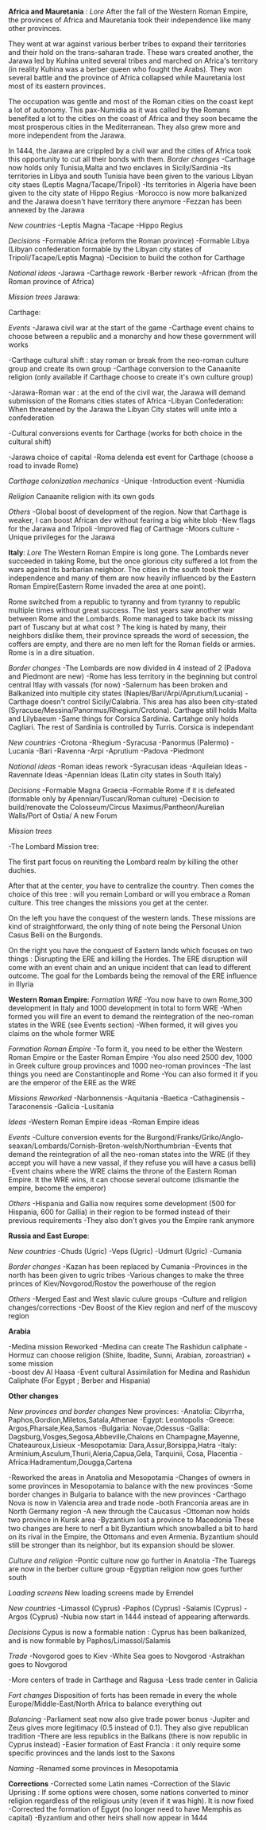
**Africa and Mauretania** :
*Lore*
After the fall of  the Western Roman Empire, the provinces of Africa and Mauretania took their independence like many other provinces.

They went at war against various berber tribes to expand their territories and their hold on the trans-saharan trade. These wars created another, the Jarawa led by Kuhina united several tribes and marched on Africa's territory (in reality Kuhina was a berber queen who fought the Arabs). They won several battle and the province of Africa collapsed while Mauretania lost most of its eastern provinces.

The occupation was gentle and most of the Roman cities on the coast kept a lot of autonomy. This pax-Numidia as it was called by the Romans benefited a lot to the cities on the coast of Africa and they soon became the most prosperous cities in the Mediterranean. They also grew more and more independent from the Jarawa.

In 1444, the Jarawa are crippled by a civil war and the cities of Africa took this opportunity to cut all their bonds with them.
*Border changes*
-Carthage now holds only Tunisia,Malta and two enclaves in Sicily/Sardinia
-Its territories in Libya and south Tunisia have been given to the various Libyan city staes (Leptis Magna/Tacape/Tripoli)
-Its territories in Algeria have been given to the city state of Hippo Regius
-Morocco is now more balkanized and the Jarawa doesn't have territory there anymore
-Fezzan has been annexed by the Jarawa

*New countries*
-Leptis Magna
-Tacape
-Hippo Regius

*Decisions*
-Formable Africa (reform the Roman province)
-Formable Libya (Libyan confederation formable by the Libyan city states of Tripoli/Tacape/Leptis Magna)
-Decision to build the cothon for Carthage

*National ideas*
-Jarawa
-Carthage rework
-Berber rework
-African (from the Roman province of Africa)

*Mission trees*
Jarawa:

Carthage:

*Events*
-Jarawa civil war at the start of the game
-Carthage event chains to choose between a republic and a monarchy and how these government will works

-Carthage cultural shift : stay roman or break from the neo-roman culture group and create its own group
-Carthage conversion to the Canaanite religion (only available if Carthage choose to create it's own culture group)

-Jarawa-Roman war : at the end of the civil war, the Jarawa will demand submission of the Romans cities states of Africa
-Libyan Confederation: When threatened by the Jarawa the Libyan City states will unite into a confederation

-Cultural conversions events for Carthage (works for both choice in the cultural shift)

-Jarawa choice of capital
-Roma delenda est event for Carthage (choose a road to invade Rome)

*Carthage colonization mechanics*
-Unique
-Introduction event
-Numidia

*Religion*
Canaanite religion with its own gods

*Others*
-Global boost of development of the region. Now that Carthage is weaker, I can boost African dev without fearing a big white blob
-New flags for the Jarawa and Tripoli
-Improved flag of Carthage
-Moors culture
-Unique privileges for the Jarawa

**Italy**:
*Lore*
The Western Roman Empire is long gone. The Lombards never succeeded in taking Rome, but the once glorious city suffered a lot from the wars against its barbarian neighbor. The cities in the south took their independence and many of them are now heavily influenced by the Eastern Roman Empire(Eastern Rome invaded the area at one point).

Rome switched from a republic to tyranny and from tyranny to republic multiple times without great success. The last years saw another war between Rome and the Lombards. Rome managed to take back its missing part of Tuscany but at what cost ?
The king is hated by many, their neighbors dislike them, their province spreads the word of secession,  the coffers are empty, and there are no men left for the Roman fields or armies.
Rome is in a dire situation.


*Border changes*
-The Lombards are now divided in 4 instead of 2 (Padova and Piedmont are new)
-Rome has less territory in the beginning but control central Itlay with vassals (for now)
-Salernum has been broken and Balkanized into multiple city states (Naples/Bari/Arpi/Aprutium/Lucania)
-Carthage doesn't control Sicily/Calabria. This area has also been city-stated (Syracuse/Messina/Panormus/Rhegium/Crotona). Carthage still holds Malta and Lilybaeum
-Same things for Corsica Sardinia. Cartahge only holds Cagliari. The rest of Sardinia is controlled by Turris. Corsica is independant


*New countries*
-Crotona
-Rhegium
-Syracusa
-Panormus (Palermo)
-Lucania
-Bari
-Ravenna
-Arpi
-Aprutium
-Padova
-Piedmont

*National ideas*
-Roman ideas rework
-Syracusan ideas
-Aquileian Ideas
-Ravennate Ideas
-Apennian Ideas (Latin city states in South Italy)


*Decisions*
-Formable Magna Graecia
-Formable Rome if it is defeated (formable only by Apennian/Tuscan/Roman culture)
-Decision to build/renovate the Colosseum/Circus Maximus/Pantheon/Aurelian Walls/Port of Ostia/ A new Forum


*Mission trees*

-The Lombard Mission tree:

The first part focus on reuniting the Lombard realm by killing the other duchies.

After that at the center, you have to centralize the country. Then comes the choice of this tree : will you remain Lombard or will you embrace a Roman culture. This tree changes the missions you get at the center.

On the left you have the conquest of the western lands. These missions are kind of straightforward, the only thing of note being the Personal Union Casus Belli on the Burgonds.

On the right you have the conquest of Eastern lands which focuses on two things : Disrupting the ERE and killing the Hordes.
The ERE disruption will come with an event chain and an unique incident that can lead to different outcome. The goal for the Lombards being the removal of the ERE influence in Illyria

**Western Roman Empire**:
*Formation WRE*
-You now have to own Rome,300 development in Italy and 1000 development in total to form WRE
-When formed you will fire an event to demand the reintegration of the neo-roman states in the WRE (see Events section)
-When formed, it will gives you claims on the whole former WRE

*Formation Roman Empire*
-To form it, you need to be either the Western Roman Empire or the Easter Roman Empire
-You also need 2500 dev, 1000 in Greek culture group provinces and 1000 neo-roman provinces
-The last things you need are Constantinople and Rome
-You can also formed it if you are the emperor of the ERE as the WRE

*Missions Reworked*
-Narbonnensis
-Aquitania
-Baetica
-Cathaginensis
-Taraconensis
-Galicia
-Lusitania

*Ideas*
-Western Roman Empire ideas
-Roman Empire ideas

*Events*
-Culture conversion events for the Burgond/Franks/Griko/Anglo-seaxan/Lombards/Cornish-Breton-welsh/Northumbrian
-Events that demand the reintegration of all the neo-roman states into the WRE (if they accept you will have a new vassal, if they refuse you will have a casus belli)
-Event chains where the WRE claims the throne of the Eastern Roman Empire. It the WRE wins, it can choose several outcome (dismantle the empire, become the emperor)

*Others*
-Hispania and Gallia now requires some development (500 for Hispania, 600 for Gallia) in their region to be formed instead of their previous requirements
-They also don't gives you the Empire rank anymore

**Russia and East Europe**:

*New countries*
-Chuds (Ugric)
-Veps (Ugric)
-Udmurt (Ugric)
-Cumania

*Border changes*
-Kazan has been replaced by Cumania
-Provinces in the north has been given to ugric tribes
-Various changes to make the three princes of Kiev/Novgorod/Rostov the powerhouse of the region

*Others*
-Merged East and West slavic culure groups
-Culture and religion changes/corrections
-Dev Boost of the Kiev region and nerf of the muscovy region

**Arabia**

-Medina mission Reworked
-Medina can create The Rashidun caliphate
-Hormuz can choose religion (Shiite, Ibadite, Sunni, Arabian, zoroastrian) + some mission  
-boost dev Al Haasa
-Event cultural Assimilation for Medina and Rashidun Caliphate (For Egypt ; Berber and Hispania)

**Other changes**

*New provinces and border changes*
New provinces:
-Anatolia:  Cibyrrha, Paphos,Gordion,Miletos,Satala,Athenae
-Egypt: Leontopolis
-Greece: Argos,Pharsale,Kea,Samos
-Bulgaria: Novae,Odessus
-Gallia: Dagsburg,Vosges,Segosa,Abbeville,Chalons en Champagne,Mayenne, Chateauroux,Lisieux
-Mesopotamia: Dara,Assur,Borsippa,Hatra
-Italy: Arminium,Asculum,Thurii,Aleria,Capua,Gela, Tarquinii, Cosa, Placentia
-Africa:Hadramentum,Dougga,Cartena

-Reworked the areas in Anatolia and Mesopotamia
-Changes of owners in some provinces in Mesopotamia to balance with the new provinces
-Some border changes in Bulgaria to balance with the new provinces
-Carthago Nova is now in Valencia area and trade node
-both Franconia areas are in North Germany region
-A new through the Caucasus
-Ottoman now holds two province in Kursk area
-Byzantium lost a province to Macedonia
These two changes are here to nerf a bit Byzantium which snowballed a bit to hard on its rival in the Empire, the Ottomans and even Armenia. Byzantium should still be stronger than its neighbor, but its expansion should be slower.

*Culture and religion*
-Pontic culture now go further in Anatolia
-The Tuaregs are now in the berber culture group
-Egyptian religion now goes further south

*Loading screens*
New loading screens made by Errendel

*New countries*
-Limassol (Cyprus)
-Paphos (Cyprus)
-Salamis (Cyprus)
-Argos (Cyprus)
-Nubia now start in 1444 instead of appearing afterwards.

*Decisions*
Cypus is now a formable nation : Cyprus has been balkanized, and is now formable by Paphos/Limassol/Salamis

*Trade*
-Novgorod goes to Kiev
-White Sea goes to Novgorod
-Astrakhan goes to Novgorod

-More centers of trade in Carthage and Ragusa
-Less trade center in Galicia

*Fort changes*
Disposition of forts has been remade in every the whole Europe/Middle-East/North Africa to balance everything out

*Balancing*
-Parliament seat now also give trade power bonus
-Jupiter and Zeus gives more legitimacy (0.5 instead of 0.1). They also give republican tradition
-There are less republics in the Balkans (there is now republic in Cyprus instead)
-Easier formation of East Francia : it only require some specific provinces and the lands lost to the Saxons

*Naming*
-Renamed some provinces in Mesopotamia

**Corrections**
-Corrected some Latin names
-Correction of the Slavic Uprising : If some options were chosen, some nations converted to minor religion regardless of the religious unity (even if it was high). It is now fixed
-Corrected the formation of Egypt (no longer need to have Memphis as capital)
-Byzantium and other heirs shall now appear in 1444

